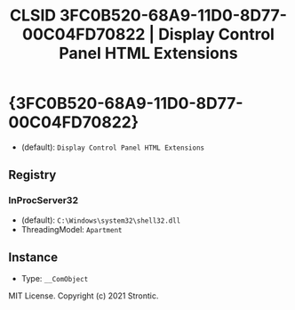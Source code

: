 ﻿---
title: "CLSID 3FC0B520-68A9-11D0-8D77-00C04FD70822 | Display Control Panel HTML Extensions"
excerpt: What is COM-Object CLSID 3FC0B520-68A9-11D0-8D77-00C04FD70822?
---

# {3FC0B520-68A9-11D0-8D77-00C04FD70822}

* (default): `Display Control Panel HTML Extensions`

## Registry


### InProcServer32

* (default): `C:\Windows\system32\shell32.dll`
* ThreadingModel: `Apartment`

## Instance

* Type: `__ComObject`

MIT License. Copyright (c) 2021 Strontic.


